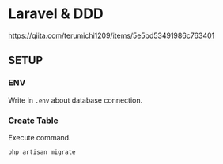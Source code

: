 # Laravel & DDD
https://qiita.com/terumichi1209/items/5e5bd53491986c763401

## SETUP

### ENV
Write in `.env` about database connection.

### Create Table
Execute command.

`php artisan migrate`